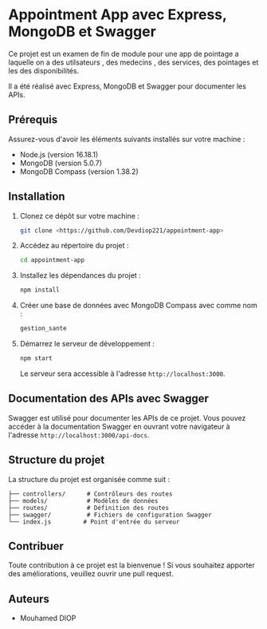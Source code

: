 # Appointment App avec Express, MongoDB et Swagger

Ce projet est un examen de fin de module pour une app de pointage a laquelle on a des utilsateurs , des medecins , des services, des pointages et les des disponibilités.

Il a été réalisé avec Express, MongoDB et Swagger pour documenter les APIs.

## Prérequis

Assurez-vous d'avoir les éléments suivants installés sur votre machine :

- Node.js (version 16.18.1)
- MongoDB (version 5.0.7)
- MongoDB Compass (version 1.38.2)

## Installation

1. Clonez ce dépôt sur votre machine :

   ```bash
   git clone <https://github.com/Devdiop221/appointment-app>
   ```

2. Accédez au répertoire du projet :

   ```bash
   cd appointment-app
   ```

3. Installez les dépendances du projet :

   ```bash
   npm install
   ```


5. Créer une base de données avec MongoDB Compass avec comme nom :

   ```bash
   gestion_sante
   ```

6. Démarrez le serveur de développement :

   ```bash
   npm start
   ```

   Le serveur sera accessible à l'adresse `http://localhost:3000`.

## Documentation des APIs avec Swagger

Swagger est utilisé pour documenter les APIs de ce projet. Vous pouvez accéder à la documentation Swagger en ouvrant votre navigateur à l'adresse `http://localhost:3000/api-docs`.

## Structure du projet

La structure du projet est organisée comme suit :

```
├── controllers/      # Contrôleurs des routes
├── models/           # Modèles de données
├── routes/           # Définition des routes
├── swagger/          # Fichiers de configuration Swagger
└── index.js         # Point d'entrée du serveur
```

## Contribuer

Toute contribution à ce projet est la bienvenue ! Si vous souhaitez apporter des améliorations, veuillez ouvrir une pull request.

## Auteurs

- Mouhamed DIOP
